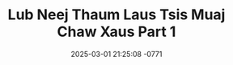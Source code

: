 ---
layout: movie-video-data
date: 2025-03-01 21:25:08 -0771
categories: movie

# Site Attributes
title: "Lub Neej Thaum Laus Tsis Muaj Chaw Xaus Part 1"
permalink: "/movie/Lub_Neej_Thaum_Laus_Tsis_Muaj_Chaw_Xaus_Part_1"

# Movie Attributes
synopsis: "Lub neej thaum laus tsis muaj chaws xaus yog ib zaj dab neeg uas ua tau zoo saib heev raws nkaus li tib neeg txoj kev uas Hmoob ib txwm muaj los ntawm neeg tej khub niam txiv. Xav kom txhua tus yuav tsum tau saib. Yus thiaj li yuav paub kho yus tus kheej thiaj li yuav tsis poob mus rau txoj kev zoo li zaj movie no. "
producer: "HVS Production"
director: ""
writer: ""
video_link: ""
genre: "Drama"
year: "2007"
release_type: "VHS"
storage: "Center for Hmong Studies"
thumbnail: "/assets/images/movie_thumbnails/Lub Neej Thaum Laus Tsis Muaj Chaw Xaus Part 1.jpeg"
publishing_company: "HVS Production"

# Sequels + Parts
base_movie: "Lub Neej Thaum Laus Tsis Muaj Chaw Xaus Part 1"
total_parts: 3
sequel: "Lub Neej Thaum Laus Tsis Muaj Chaw Xaus Part 2"

# Movie Cast
cast:
#VALUE!
---